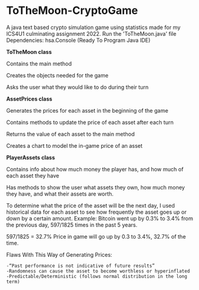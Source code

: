 # ToTheMoon-CryptoGame
A java text based crypto simulation game using statistics made for my ICS4U1 culminating assignment 2022. Run the 'ToTheMoon.java' file
Dependencies: hsa.Console (Ready To Program Java IDE)

**ToTheMoon class**

Contains the main method

Creates the objects needed for the game

Asks the user what they would like to do during their turn

**AssetPrices class**

Generates the prices for each asset in the beginning of the game

Contains methods to update the price of each asset after each turn

Returns the value of each asset to the main method

Creates a chart to model the in-game price of an asset


**PlayerAssets class**

Contains info about how much money the player has, and how much of each asset they have

Has methods to show the user what assets they own, how much money they have, and what their assets are worth.

To determine what the price of the asset will be the next day, I used historical data for each asset to see how frequently the asset goes up or down by a certain amount. 
Example: 
Bitcoin went up by 0.3% to 3.4% from the previous day, 597/1825 times in the past 5 years.

597/1825 = 32.7% Price in game will go up by 0.3 to 3.4%, 32.7% of the time.

Flaws With This Way of Generating Prices:

	-“Past performance is not indicative of future results”
	-Randomness can cause the asset to become worthless or hyperinflated
	-Predictable/Deterministic (follows normal distribution in the long term)
